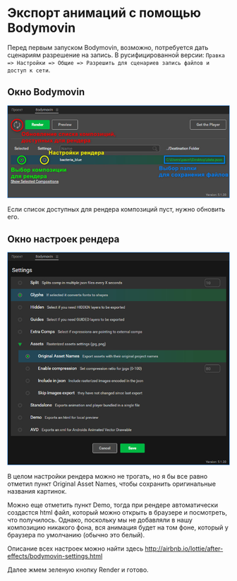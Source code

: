 # Экспорт анимаций с помощью Bodymovin

Перед первым запуском Bodymovin, возможно, потребуется дать сценариям разрешение на запись. В русифицированной версии: `Правка => Настройки => Общие => Разрешить для сценариев запись файлов и доступ к сети`.

## Окно Bodymovin

![](/assets/bm_render.jpg)

Если список доступных для рендера композиций пуст, нужно обновить его.

## Окно настроек рендера

![](/assets/bm_render-opts.jpg)

В целом настройки рендера можно не трогать, но я бы все равно отметил пункт Original Asset Names, чтобы сохранить оригинальные названия картинок.

Можно еще отметить пункт Demo, тогда при рендере автоматически создастся html файл, который можно открыть в браузере и посмотреть, что получилось. Однако, поскольку мы не добавляли в нашу композицию никакого фона, вся анимация будет на том фоне, который у браузера по умолчанию (обычно это белый).

Описание всех настроек можно найти здесь http://airbnb.io/lottie/after-effects/bodymovin-settings.html

Далее жмем зеленую кнопку Render и готово.